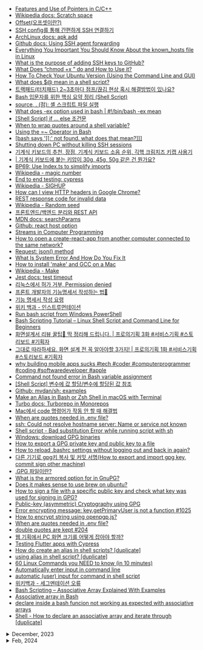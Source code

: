 - [Features and Use of Pointers in C/C++](https://www.geeksforgeeks.org/features-and-use-of-pointers-in-c-c/)
- [Wikipedia docs: Scratch space](https://en.wikipedia.org/wiki/Scratch_space)
- [Offset(오프셋이란?)](https://hyo-ue4study.tistory.com/56)
- [SSH config를 통해 간편하게 SSH 연결하기](https://hudi.blog/ssh-config/)
- [ArchLinux docs: apk add](https://man.archlinux.org/man/apk-add.8.en)
- [Github docs: Using SSH agent forwarding](https://docs.github.com/en/authentication/connecting-to-github-with-ssh/using-ssh-agent-forwarding)
- [Everything You Important You Should Know About the known_hosts file in Linux](https://linuxhandbook.com/known-hosts-file/)
- [What is the purpose of adding SSH keys to GitHub?](https://stackoverflow.com/questions/57171836/what-is-the-purpose-of-adding-ssh-keys-to-github)
- [What Does “chmod +x ” do and How to Use it?](https://itslinuxfoss.com/what-does-chmod-plus-x-do/)
- [How To Check Your Ubuntu Version (Using the Command Line and GUI)](https://kinsta.com/knowledgebase/check-ubuntu-version/)
- [What does $@ mean in a shell script?](https://stackoverflow.com/questions/9994295/what-does-mean-in-a-shell-script)
- [트랙패드(터치패드) 2~3초마다 점프/끊김 현상 혹시 해결방법이 있나요?](https://x86.co.kr/qa/3587730)
- [Bash 입문자를 위한 핵심 요약 정리 (Shell Script)](https://blog.gaerae.com/2015/01/bash-hello-world.html)
- [source, . (점): 셸 스크립트 파일 실행](https://www.bangseongbeom.com/source-dot.html)
- [What does -ex option used in bash | #!/bin/bash -ex mean](https://stackoverflow.com/questions/38342992/what-does-ex-option-used-in-bash-bin-bash-ex-mean)
- [[Shell Script] if ... else 조건문](https://brownbears.tistory.com/221)
- [When to wrap quotes around a shell variable?](https://stackoverflow.com/questions/10067266/when-to-wrap-quotes-around-a-shell-variable)
- [Using the =~ Operator in Bash](https://tecadmin.net/bash-equal-tilde-operator/)
- [[bash says '[[:' not found. what does that mean?]]]](https://superuser.com/questions/669554/bash-says-not-found-what-does-that-mean)
- [Shutting down PC without killing SSH sessions](https://superuser.com/questions/174454/shutting-down-pc-without-killing-ssh-sessions)
- [기계식 키보드의 추천, 장점, 기계식 키보드 소음 순위, 긱핵 크림치즈 키캡 사용기](https://iandi.tistory.com/151)
- [| 기계식 키보드에 붙는 키압이 30g, 45g, 50g 같은 건 뭔가요?](https://coolenjoy.net/bbs/34/2091053)
- [BP69: Use Index.ts to simplify imports](https://www.bettercoder.io/best-practices/69/use-indexts-to-simplify-imports)
- [Wikipedia - magic number](<https://en.wikipedia.org/wiki/Magic_number_(programming)>)
- [End to end testing: cypress](https://player.vimeo.com/video/237527670)
- [Wikipedia - SIGHUP](https://en.wikipedia.org/wiki/SIGHUP)
- [How can I view HTTP headers in Google Chrome?](https://stackoverflow.com/questions/4423061/how-can-i-view-http-headers-in-google-chrome)
- [REST response code for invalid data](https://stackoverflow.com/questions/6123425/rest-response-code-for-invalid-data)
- [Wikipedia - Random seed](https://en.m.wikipedia.org/wiki/Random_seed)
- [프론트엔드/백엔드 분리와 REST API](https://code0123.tistory.com/175)
- [MDN docs: searchParams](https://developer.mozilla.org/en-US/docs/Web/API/URL/searchParams)
- [Github: react host option](https://github.com/facebook/create-react-app/blob/main/docusaurus/docs/advanced-configuration.md)
- [Streams in Computer Programming](https://study.com/learn/lesson/streams-in-computer-programming-overview-importance-types.html#:~:text=In%20computers%2C%20stream%20refers%20to,devices%20to%20the%20logic%20unit.)
- [How to open a create-react-app from another computer connected to the same network?](https://stackoverflow.com/questions/47412363/how-to-open-a-create-react-app-from-another-computer-connected-to-the-same-netwo)
- [Request: json() method](https://developer.mozilla.org/en-US/docs/Web/API/Request/json)
- [What Is System Error And How Do You Fix It](https://www.minitool.com/news/system-error-codes-fixes.html)
- [How to install 'make' and GCC on a Mac](https://stackoverflow.com/questions/10265742/how-to-install-make-and-gcc-on-a-mac)
- [Wikipedia - Make](<https://en.wikipedia.org/wiki/Make_(software)>)
- [Jest docs: test timeout](https://jestjs.io/docs/api#testname-fn-timeout)
- [리눅스에서 허가 거부, Permission denied](https://velog.io/@sungmo738/%EB%A6%AC%EB%88%85%EC%8A%A4%EC%97%90%EC%84%9C-%ED%97%88%EA%B0%80-%EA%B1%B0%EB%B6%80-Permission-denied)
- [프론트 개발자의 기능명세서 작성하는 법🧐](https://velog.io/@osohyun0224/%ED%94%84%EB%A1%A0%ED%8A%B8-%EA%B0%9C%EB%B0%9C%EC%9E%90%EC%9D%98-%EA%B8%B0%EB%8A%A5%EB%AA%85%EC%84%B8%EC%84%9C-%EC%9E%91%EC%84%B1%ED%95%98%EB%8A%94-%EB%B2%95)
- [기능 명세서 작성 요령](https://dataonair.or.kr/db-tech-reference/d-lounge/expert-column/?mod=document&uid=53298)
- [위키 백과 - 인스트루먼테이션](https://ko.wikipedia.org/wiki/%EC%9D%B8%EC%8A%A4%ED%8A%B8%EB%A3%A8%EB%A8%BC%ED%85%8C%EC%9D%B4%EC%85%98)
- [Run bash script from Windows PowerShell](https://stackoverflow.com/questions/1098786/run-bash-script-from-windows-powershell)
- [Bash Scripting Tutorial – Linux Shell Script and Command Line for Beginners](https://www.freecodecamp.org/news/bash-scripting-tutorial-linux-shell-script-and-command-line-for-beginners/)
- [화면설계서 리뷰 꿀팁🍯 딱 정리해 드립니다. | 프로의기획 3화 #서비스기획 #스토리보드 #기획자](https://youtu.be/X1v_TNvSlcc?si=TDz8EoiOryDuzbDS)
- [그대로 따라하세요. 화면 설계 전 꼭 알아야할 3가지! | 프로의기획 1화 #서비스기획 #스토리보드 #기획자](https://youtu.be/urdAOmOxx3A?si=M5x-d5MTfC1Mlpj4)
- [why building mobile apps sucks #tech #coder #computerprogrammer #coding #softwaredeveloper #apple](https://youtube.com/shorts/zqheS-et-ts?si=4BUy9XL_BNUCip84)
- [Command not found error in Bash variable assignment](https://stackoverflow.com/questions/2268104/command-not-found-error-in-bash-variable-assignment)
- [[Shell Script] 변수에 값 할당/변수에 할당된 값 참조](https://mong9data.tistory.com/134)
- [Github: mvdan/sh: examples](https://github.com/mvdan/sh/blob/master/cmd/shfmt/shfmt.1.scd#examples)
- [Make an Alias in Bash or Zsh Shell in macOS with Terminal](https://wpbeaches.com/make-an-alias-in-bash-or-zsh-shell-in-macos-with-terminal/)
- [Turbo docs: Turborepo in Monorepos](https://turbo.build/repo/docs/core-concepts/monorepos)
- [Mac에서 code 명령어가 작동 안 할 때 해결법](https://coding-groot.tistory.com/155)
- [When are quotes needed in .env file?](https://stackoverflow.com/questions/71538752/when-are-quotes-needed-in-env-file)
- [ssh: Could not resolve hostname server: Name or service not known](https://askubuntu.com/questions/874724/ssh-could-not-resolve-hostname-server-name-or-service-not-known)
- [Shell script - Bad substitution Error while running script with sh](https://stackoverflow.com/questions/61697129/shell-script-bad-substitution-error-while-running-script-with-sh)
- [Windows: download GPG binaries](https://gpg4win.org/get-gpg4win.html)
- [How to export a GPG private key and public key to a file](https://unix.stackexchange.com/questions/481939/how-to-export-a-gpg-private-key-and-public-key-to-a-file)
- [How to reload .bashrc settings without logging out and back in again?](https://stackoverflow.com/questions/2518127/how-to-reload-bashrc-settings-without-logging-out-and-back-in-again)
- [다른 기기로 gpg키 복사 및 커밋 서명(How to export and import gpg key, commit sign other machine)](https://rainbow-flavor.tistory.com/11)
- [.GPG 파일이란?](https://docs.fileformat.com/ko/misc/gpg/)
- [What is the armored option for in GnuPG?](https://unix.stackexchange.com/questions/623375/what-is-the-armored-option-for-in-gnupg)
- [Does it makes sense to use brew on ubuntu?](https://askubuntu.com/questions/1158920/does-it-makes-sense-to-use-brew-on-ubuntu)
- [How to sign a file with a specific public key and check what key was used for signing in GPG?](https://stackoverflow.com/questions/48270347/how-to-sign-a-file-with-a-specific-public-key-and-check-what-key-was-used-for-si)
- [Public-key (asymmetric) Cryptography using GPG](https://medium.com/@GalarnykMichael/public-key-asymmetric-cryptography-using-gpg-5a8d914c9bca)
- [Error encrypting message: key.getPrimaryUser is not a function #1025](https://github.com/openpgpjs/openpgpjs/issues/1025)
- [How to encrypt string using openpgp.js?](https://stackoverflow.com/questions/53467770/how-to-encrypt-string-using-openpgp-js)
- [When are quotes needed in .env file?](https://stackoverflow.com/questions/71538752/when-are-quotes-needed-in-env-file)
- [double quotes are kept #204](https://github.com/LeoBakerHytch/ts-dotenv/issues/204)
- [웹 기획에서 PC 화면 크기를 어떻게 잡아야 할까?](https://emmakwon.kr/ideal-screen-size-for-desktop/)
- [Testing Flutter apps with Cypress](https://stackoverflow.com/questions/58679661/testing-flutter-apps-with-cypress)
- [How do create an alias in shell scripts? [duplicate]](https://stackoverflow.com/questions/24054154/how-do-create-an-alias-in-shell-scripts)
- [using alias in shell script? [duplicate]](https://stackoverflow.com/questions/15968053/using-alias-in-shell-script)
- [60 Linux Commands you NEED to know (in 10 minutes)](https://www.youtube.com/watch?v=gd7BXuUQ91w)
- [Automatically enter input in command line](https://askubuntu.com/questions/338857/automatically-enter-input-in-command-line)
- [automatic (user) input for command in shell script](https://askubuntu.com/questions/1367128/automatic-user-input-for-command-in-shell-script)
- [위키백과 - 세그멘테이션 오류](https://ko.wikipedia.org/wiki/%EC%84%B8%EA%B7%B8%EB%A9%98%ED%85%8C%EC%9D%B4%EC%85%98_%EC%98%A4%EB%A5%98)
- [Bash Scripting – Associative Array Explained With Examples](https://ostechnix.com/bash-associative-array/)
- [Associative array in Bash](https://linuxhint.com/associative_array_bash/)
- [declare inside a bash funcion not working as expected with associative arrays](https://stackoverflow.com/questions/67278021/declare-inside-a-bash-funcion-not-working-as-expected-with-associative-arrays)
- [Shell - How to declare an associative array and iterate through [duplicate]](https://stackoverflow.com/questions/63070256/shell-how-to-declare-an-associative-array-and-iterate-through)

<details>
<summary>December, 2023</summary>

- [How To Use grep Command In Linux/UNIX](https://phoenixnap.com/k)
- [Elasticsearch란? (개념 및 종류, RDMBS와 차이)](https://nanbuja.com/entry/Elasticsearch%EB%9E%80-%EA%B0%9C%EB%85%90-%EB%B0%8F-%EC%A2%85%EB%A5%98-RDBMS%EC%99%80-%EC%B0%A8%EC%9D%B4)
- [MDN docs: Code splitting](https://developer.mozilla.org/en-US/docs/Glossary/Code_splitting)
- [AWS docs: Availability with dependencies](https://docs.aws.amazon.com/whitepapers/latest/availability-and-beyond-improving-resilience/availability-with-dependencies.html)
- [Allow disabling shellcheck checks globally within a file #777](https://github.com/koalaman/shellcheck/issues/777)
- [Directive – ShellCheck Wiki](https://www.shellcheck.net/wiki/Directive)
- [Literal carriage return. Run script through tr -d '\r' – ShellCheck Wiki](https://www.shellcheck.net/wiki/SC1017)
- [github: shellcheck: New directive: disable=all #1144](https://github.com/koalaman/shellcheck/issues/1144)
- [SSH Agent Explained](https://smallstep.com/blog/ssh-agent-explained/)
- [Wikipedia: Symbolic link](https://en.wikipedia.org/wiki/Symbolic_link)
- [글로 정리하는 제어 - Canonical 이 뭘까?](https://m.blog.naver.com/nswve/221965858064)
- [4 API Versioning Best Practices in 2023](https://kodekloud.com/blog/api-versioning-best-practices/)
- [위키백과 - 웹훅](https://ko.m.wikipedia.org/wiki/%EC%9B%B9%ED%9B%85)
- [Red Hat: What is a webhook?](https://www.redhat.com/en/topics/automation/what-is-a-webhook)
- [What is GCC?](https://www.incredibuild.com/integrations/gcc)
- [혼자 풀스택으로 웹 만들때 db 부터 개발해요 프론트부터 개발해요?](https://www.teamblind.com/kr/post/%ED%98%BC%EC%9E%90-%ED%92%80%EC%8A%A4%ED%83%9D%EC%9C%BC%EB%A1%9C-%EC%9B%B9-%EB%A7%8C%EB%93%A4%EB%95%8C-db-%EB%B6%80%ED%84%B0-%EA%B0%9C%EB%B0%9C%ED%95%B4%EC%9A%94-%ED%94%84%EB%A1%A0%ED%8A%B8%EB%B6%80%ED%84%B0-%EA%B0%9C%EB%B0%9C%ED%95%B4%EC%9A%94-n5Sm5zq6)
- [Wikipedia: Site reliability engineering](https://en.wikipedia.org/wiki/Site_reliability_engineering)


</details>

<details>
<summary>Feb, 2024</summary>

- [How to make Visual Studio code faster (3x faster) - [2024]](https://youtu.be/ORc6bMNz3KU?si=C3L7Efha9HtYIB3R)
- [Microsoft docs: View and edit local storage](https://learn.microsoft.com/en-us/microsoft-edge/devtools-guide-chromium/storage/localstorage)
- []()
- []()
- []()
- []()
- []()
- []()
- []()

</details>

